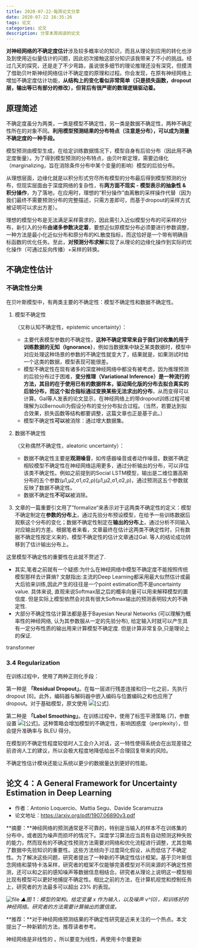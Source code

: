 ```yaml
---
title: 2020-07-22-每周论文分享
date: 2020-07-22 16:35:26
tags: 论文
categories: 论文
description: 分享本周阅读的论文
---
```


**对神经网络的不确定度估计**涉及较多概率论的知识，而且从理论到应用的转化也涉及到使用近似量估计的问题，因此初次接触这部分知识该我带来了不小的挑战。经过几天的探究，还是走了不少弯路，虽说很多细节的理论推理还没有深究，但摸清了借助贝叶斯神经网络估计不确定度的原理和过程。你会发现，在原有神经网络上增加不确定度估计功能，**从结构上的变化看似非常简单（只是损失函数，dropout层，输出等已有部分的修改），但背后有很严密的数理逻辑驱动着。**





## 原理简述

不确定度虽分为两类，一类是模型不确定性，另一类是数据不确定性，两种不确定性所在的对象不同。**利用模型预测结果的分布特点（注意是分布），可以成为测量不确定度的一种手段。**

模型预测由模型生成，在给定训练数据情况下，模型自身有后验分布（因此用不确定度衡量）。为了得到模型预测的分布特点，由贝叶斯定理，需要边缘化（marginalizing，旨在消除条件分布中某个变量的影响）模型的后验分布。

从理想层面，边缘化就是以积分形式穷尽所有模型的分布最后得到模型预测的分布，但现实层面由于深度网络的复杂性，有**两方面不现实 - 模型表示的抽象性 & 积分操作**，为了落地，在应用时，理想的“积分操作”由离散的采样操作代替（因为我们最终不需要预测分布的完整描述，只需方差即可，而基于dropout的采样方式被证明可以求出方差）。

理想的模型分布是无法满足采样需求的，因此需引入近似模型分布的可采样的分布，新引入的分布**由诸多参数决定着**，要想近似原模型分布必须要进行参数调整，一种方法是最小化近似分布和原分布的KL散度指标，而这恰好是一个带有明确目标函数的优化任务。至此，**对预测分布求解**实现了从理论的边缘化操作到实际的优化操作（可通过反向传播）+采样的转换。



## 不确定性估计

### 不确定性分类

在贝叶斯模型中，有两类主要的不确定性：模型不确定性和数据不确定性。

1. 模型不确定性

   （又称认知不确定性，epistemic uncertainty）：

   - 主要代表模型参数的不确定性，**这种不确定常常来自于我们对收集的用于训练数据的无知（Ignorance）**，例如当数据集中缺乏某类数据时，模型中对应处理这种场景的参数的不确定性就变大了，结果就是，如果测试时给一个这类的数据，模型表现可能很差。
   - 模型不确定性在现有诸多的深度神经网络中都没有被考虑，因为推理预测的后验分布过于困难，**变分推理（Variational Inference）**是一种流行的方法，其目的在于使用已有的数据样本，驱动简化版的分布去拟合真实的后验分布，而这个拟合指标通过变换**某些无法求出的分布**，从而变得可以计算。Gal等人发表的论文显示，在神经网络上的带dropout训练过程可被理解为以Bernoulli为假设分布的变分分布拟合过程。（当然，若要达到拟合效果，损失函数等结构都要调整，这篇文章也正是基于此。）
   - 模型不确定性**可以**被消除：通过增大数据集。

2. 数据不确定性

   （又称偶然不确定性，aleatoric uncertainty）：

   - 数据不确定性主要是**观测噪音**，如传感器噪音或者动作噪音。数据不确定相较模型不确定性在神经网络运用更多，通过分析输出的分布，可以评估该类不确定性。例如之前提到的Social LSTM模型，输出是二维位置高斯分布的五个参数(μ1,μ2,σ1,σ2,ρ)(μ1,μ2,σ1,σ2,ρ)，通过预测这五个参数就反映了数据不确定性。
   - 数据不确定性**不可以**被消除。

3. 文章的一篇重要引文用了”formalize“来表示对于这两类不确定性的定义：模型不确定制定在**参数的分布上**，通过先验分布预设模型，在给予一些训练数据后观察这个分布的变化；数据不确定性制定在**输出的分布上**，通过分析不同输入对应输出的方差。根据笔者来看，文章最终在估计这两类不确定性时，只有数据不确定性按定义来的，模型不确定性的估计文章通过Gal. 等人的结论成功转移到了估计输出分布上。





这里模型不确定性的重要性在此就不赘述了.

- 其实,笔者之前就有一个疑惑:为什么在神经网络中模型不确定度不能按照传统模型那样去计算熵? 文献指出:主流的Deep Learning都采用最大似然估计或最大后验来训练,因此产生的往往是一个point estimation而不是uncertainty value. 具体来说, 直观来说Softmax层之后的概率向量可以用来解释模型的置信度. 但是实际上模型依然会对具有很大Softmax输出的预测表明较大的不确定性.
- 大部分不确定性估计算法都是基于Bayesian Neural Networks (可以理解为概率性的神经网络, 认为其参数服从一定的先验分布), 给定输入时就可以产生具有一定分布性质的输出用来计算模型不确定度. 但是计算非常复杂,只是理论上的保证.





transformer

### **3.4 Regularization**

在训练过程中，使用了两种正则化手段：

第一种是 **「Residual Dropout」**。在每一层进行残差连接和归一化之前，先执行 dropout [6]。此外，编码器与解码器中嵌入编码与位置编码之和也应用了 dropout。对于基础模型，原文使用 ![[公式]](https://www.zhihu.com/equation?tex=P_%7Bdrop%7D+%3D+0.1).

第二种是 **「Label Smoothing」**。在训练过程中，使用了标签平滑策略 [7]，参数设置 ![[公式]](https://www.zhihu.com/equation?tex=%5Cepsilon_%7Bls%7D+%3D+0.1)。这种策略会增加模型的不确定性，影响困惑度（perplexity），但会提升准确率与 BLEU 得分。



在模型的不确定性程度较低时人工会介入对话，这一特性使得系统会在出现差错之前咨询人工的建议，所以会极大程度地降低给出不合理回复带来的风险。

不确定性估计模块还能让系统以更少的数据量达到更好的性能。





## **论文 4：A General Framework for Uncertainty Estimation in Deep Learning**

- 作者：Antonio Loquercio、Mattia Segu、Davide Scaramuzza
- 论文地址：https://arxiv.org/pdf/1907.06890v3.pdf

**摘要：**神经网络的预测通常是不可靠的，特别是当输入的样本不在训练集的分布中，或者因为噪声而损坏的情况下。深度学习算法应当具有自动预测这种失败的能力，然而现有的不确定性预测方法需要对网络和优化流程进行调整，尤其忽略了数据中先验知识的重要性。这些方法倾向于过度简化假设，从而低估了不确定性。为了解决这些问题，研究者提出了一种新的不确定性估计框架。基于贝叶斯信念网络和蒙特卡洛采样，研究者的框架不仅能够完善模型对不同来源的不确定性预测，还可以和之前的感知噪声等数据信息相结合。研究者从理论上说明这一模型相比现有模型可以更好地捕捉不确定性。相比之前的方法，在计算机视觉和控制任务上，研究者的方法最多可以超出 23% 的表现。

![file](https://bbs.cvmart.net/uploads/images/201910/21/11/ns0sx4ghnM.png?imageView2/2/w/1240/h/0)
*▲图 1：模型的架构。给定变量 x 作为输入，以及噪声 v^(0)，和训练好的神经网络。研究者的方法需要计算输出的置信度。*

**推荐：**对于神经网络预测结果的不确定性研究是近来关注的一个热点。本文提出了一种新颖的方法，推荐读者参考。







神经网络是非线性的 。所以要变为线性，再使用卡尔曼更新